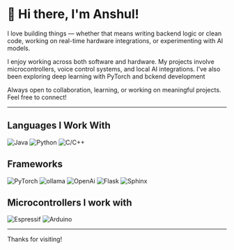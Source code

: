 # 👋 Hi there, I'm Anshul!

I love building things — whether that means writing backend logic or clean code, working on real-time hardware integrations, or experimenting with AI models.

I enjoy working across both software and hardware. My projects involve microcontrollers, voice control systems, and local AI integrations. I’ve also been exploring deep learning with PyTorch and bckend development

Always open to collaboration, learning, or working on meaningful projects. Feel free to connect!

---

## Languages I Work With

![Java](https://img.shields.io/badge/Java-%23ED8B00.svg?style=for-the-badge&logo=java&logoColor=white%color=orange)
![Python](https://img.shields.io/badge/Python-%2314354C.svg?style=for-the-badge&logo=python&logoColor=white)
![C/C++](https://img.shields.io/badge/C/C++-%2314354C.svg?style=for-the-badge&logo=C&logoColor=white&color=purple)

## Frameworks

![PyTorch](https://img.shields.io/badge/PyTorch-%2314354C.svg?style=for-the-badge&logo=pytorch&logoColor=white&color=red)
![ollama](https://img.shields.io/badge/Ollama-%2314354C.svg?style=for-the-badge&logo=ollama&logoColor=white&color=fedcba)
![OpenAi](https://img.shields.io/badge/OpenAi-%2314354C.svg?style=for-the-badge&logo=OpenAi&logoColor=white&color=8F8F8F)
![Flask](https://img.shields.io/badge/Flask-%2314354C.svg?style=for-the-badge&logo=flask&logoColor=white&color=804000)
![Sphinx](https://img.shields.io/badge/Sphinx-%2314354C.svg?style=for-the-badge&logo=Sphinx&logoColor=white&color=CC6CE7)

## Microcontrollers I work with

![Espressif](https://img.shields.io/badge/Espressif-%2314354C.svg?style=for-the-badge&logo=Espressif&logoColor=white&color=gray)
![Arduino](https://img.shields.io/badge/Arduino-%2314354C.svg?style=for-the-badge&logo=Arduino&logoColor=white&color=teal)


---

Thanks for visiting!
